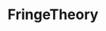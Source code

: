 ---
title: FringeTheory
crosslinks:
- conspiracy
- AlternativeHistory
- holofractal
- freedomearth
- IAmA
---